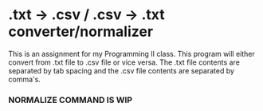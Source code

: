 # .txt -> .csv / .csv -> .txt converter/normalizer
This is an assignment for my Programming II class.
This program will either convert from .txt file to .csv file or vice versa.
The .txt file contents are separated by tab spacing and the .csv file contents are separated by comma's.
### NORMALIZE COMMAND IS WIP